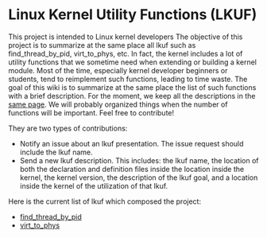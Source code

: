 # Linux Kernel Utility Functions (LKUF)

This project is intended to Linux kernel developers The objective of this project is to summarize at the same place all lkuf such as find_thread_by_pid, virt_to_phys, etc.
In fact, the kernel includes a lot of utility functions that we sometime need when extending or building a kernel module.
Most of the time, especially kernel developer beginners or students, tend to reimplement such functions, leading to time waste.
The goal of this wiki is to summarize at the same place the list of such functions with a brief description.
For the moment, we keep all the descriptions in the [same page](lkuf.md).
We will probably organized things when the number of functions will be important.
Feel free to contribute!

They are two types of contributions:
* Notify an issue about an lkuf presentation. The issue request should include the lkuf name.
* Send a new lkuf description. This includes: the lkuf name, the location of both the declaration and definition files inside 
the location inside the kernel, the kernel version, the description of the lkuf goal, and a location inside the kernel of 
the utilization of that lkuf.

Here is the current list of lkuf which composed the project:
* [find_thread_by_pid](lkuf.md#find_thread_by_pid)
* [virt_to_phys](lkuf.md#virt_to_phys)
